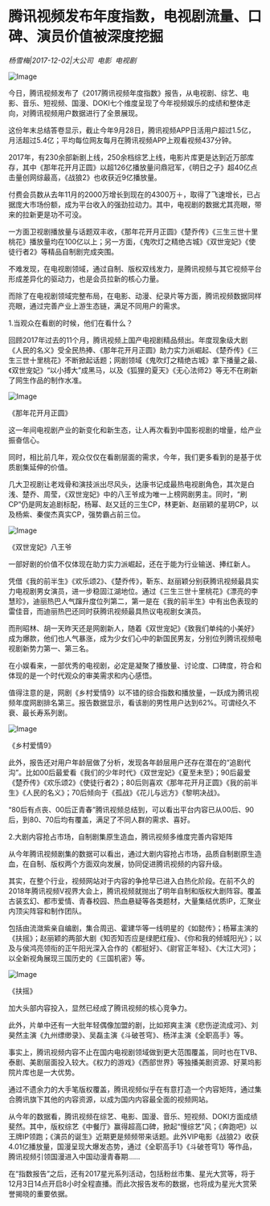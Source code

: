 # 腾讯视频发布年度指数，电视剧流量、口碑、演员价值被深度挖掘

*杨雪梅|2017-12-02|大公司 
                                                电影 
                                                电视剧*

![Image](http://si1.go2yd.com/get-image/0In9zGlm8au)

今日，腾讯视频发布了《2017腾讯视频年度指数》报告，从电视剧、综艺、电影、音乐、短视频、国漫、DOKI七个维度呈现了今年视频娱乐的成绩和整体走向，对腾讯视频用户数据进行了全景展现。

这份年末总结答卷显示，截止今年9月28日，腾讯视频APP日活用户超过1.5亿，月活超过5.4亿；平均每位网友每月在腾讯视频APP上观看视频437分钟。

2017年，有230余部新剧上线，250余档综艺上线，电影片库更是达到近万部库存，其中《那年花开月正圆》以超126亿播放量问鼎冠军，《明日之子》超40亿点击量创网综最高，《战狼2》也收获近9亿播放量。

付费会员数从去年11月的2000万增长到现在的4300万＋，取得了飞速增长，已占据庞大市场份额，成为平台收入的强劲拉动力。其中，电视剧的数据尤其亮眼，带来的拉新更是功不可没。

一方面卫视剧播放量与话题双丰收，《那年花开月正圆》《楚乔传》《三生三世十里桃花》播放量均在100亿以上；另一方面，《鬼吹灯之精绝古城》《双世宠妃》《使徒行者2》等精品自制剧完成突围。

不难发现，在电视剧领域，通过自制、版权双线发力，是腾讯视频与其它视频平台形成差异化的驱动力，也是会员拉新的核心力量。

而除了在电视剧领域完整布局，在电影、动漫、纪录片等方面，腾讯视频数据同样亮眼，通过完善产业上游生态链，满足不同用户的需求。

1.当观众在看剧的时候，他们在看什么？

回顾2017年过去的11个月，腾讯视频上国产电视剧精品频出。年度现象级大剧《人民的名义》受全民热捧、《那年花开月正圆》助力实力派崛起、《楚乔传》《三生三世十里桃花》不断掀起话题；网剧领域《鬼吹灯之精绝古城》拿下播量之最、《双世宠妃》“以小搏大”成黑马，以及《狐狸的夏天》《无心法师2》等无不在刷新了网生作品的制作水准。

![Image](http://si1.go2yd.com/get-image/0In9zCcceKO)

《那年花开月正圆》

这一年间电视剧产业的新变化和新生态，让人再次看到中国影视剧的增量，给产业振奋信心。

同时，相比前几年，观众仅仅在看剧层面的需求，今年，我们更多看到的是基于优质剧集延伸的价值。

几大卫视剧让老戏骨和演技派出尽风头，达康书记成最热电视剧角色，其次是白浅、楚乔、周莹，《双世宠妃》中的八王爷成为唯一上榜网剧男主。同时，“刷CP”仍是网友追剧标配，杨幂、赵又廷的三生CP，林更新、赵丽颖的星玥CP，以及杨紫、秦俊杰真实CP，强势霸占前三位。

![Image](http://si1.go2yd.com/get-image/0In9zB6789g)

《双世宠妃》八王爷

一部好剧的价值不仅体现在助力实力派崛起，还在于能为行业输送、捧红新人。

凭借《我的前半生》《欢乐颂2》、《楚乔传》，靳东、赵丽颖分别获腾讯视频最具实力电视剧男女演员，进一步稳固江湖地位。通过《三生三世十里桃花》《漂亮的李慧珍》，迪丽热巴人气蹿升度位列第二，第一是在《我的前半生》中有出色表现的雷佳音，而迪丽热巴还同时获腾讯视频最具热议电视剧女演员。

而刑昭林、胡一天昨天还是网剧新人，随着《双世宠妃》《致我们单纯的小美好》成为爆款，他们也人气暴涨，成为少女们心中的新国民男友，分别位列腾讯视频电视剧新势力第一、第三名。

在小娱看来，一部优秀的电视剧，必定是凝聚了播放量、讨论度、口碑度，符合和体现的是一个时代观众的审美需求和内心感悟。

值得注意的是，网剧《乡村爱情9》以不错的综合指数和播放量，一跃成为腾讯视频年度网剧排名第三。报告数据显示，看该剧的男性用户达到62%。可谓经久不衰、最长寿系列剧。

![Image](http://si1.go2yd.com/get-image/0In9zFFdsCe)

《乡村爱情9》

此外，报告还对用户年龄层做了分析，发现各年龄层用户还存在潜在的“追剧代沟”。比如00后最爱看《我们的少年时代》《双世宠妃》《夏至未至》；90后最爱《楚乔传》《欢乐颂2》《使徒行者2》；80后则喜欢《那年花开月正圆》《我的前半生》《人民的名义》；70后倾向于《孤战》《花儿与远方》《黎明决战》。

“80后有点丧、00后正青春”腾讯视频总结到，可以看出平台内容已从00后、90后，到80、70后均有覆盖，满足了不同人群的需求、喜好。

2.大剧内容抢占市场，自制剧集原生造血，腾讯视频多维度完善内容矩阵

从今年腾讯视频剧集的数据可以看出，通过大剧内容抢占市场，品质自制剧原生造血，在自制、版权两个方面双向发展，协同促进腾讯视频的内容升级。

其实，在整个行业，视频网站对于内容的争抢早已进入白热化阶段。在前不久的2018年腾讯视频V视界大会上，腾讯视频就抛出了明年自制和版权大剧阵容。覆盖古装玄幻、都市爱情、青春校园、热血悬疑等各类题材，大量集结优质IP，汇聚业内顶尖阵容和制作团队。

包括由流潋紫亲自编剧，集合周迅、霍建华等一线明星的《如懿传》；杨幂主演的《扶摇》；赵丽颖的两部大剧《知否知否应是绿肥红瘦》、《你和我的倾城阳光》；以及与侯鸿亮领衔的正午阳光深入合作的《都挺好》、《尉官正年轻》、《大江大河》；以全新视角展现三国历史的《三国机密》等。

![Image](http://si1.go2yd.com/get-image/0In9zDj8WIq)

《扶摇》

加大头部内容投入，显然已经成了腾讯视频的核心竞争力。

此外，片单中还有一大批年轻偶像加盟的剧，比如郑爽主演《悲伤逆流成河》、刘昊然主演《九州缥缈录》、吴磊主演《斗破苍穹》、杨洋主演《全职高手》等。

事实上，腾讯视频内容不止在国内电视剧领域做到更大范围覆盖，同时也在TVB、泰剧、美剧层面投入较大。《权力的游戏》《西部世界》等独播美剧资源、好莱坞影院片库也是一大优势。

通过不遗余力的大手笔版权覆盖，腾讯视频似乎在有意打造一个内容矩阵，通过集合腾讯旗下其他的内容资源，以成为国内内容最全面的视频网站。

从今年的数据看，腾讯视频在综艺、电影、国漫、音乐、短视频、DOKI方面成绩斐然。其中，版权综艺《中餐厅》赢得超高口碑，掀起“慢综艺”风；《奔跑吧》以王牌IP领跑；《演员的诞生》近期更是频频带来话题。此外VIP电影《战狼2》收获4.01亿播放量，国漫呈现大爆发态势，通过《全职高手1》《斗破苍穹1》等作品，腾讯视频引领国漫进入中国动漫青春期……

在“指数报告”之后，还有2017星光系列活动，包括粉丝市集、星光大赏等，将于12月3日14点开启8小时全程直播。而此次报告发布的数据，也将成为星光大赏荣誉揭晓的重要依据。

